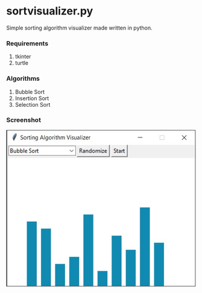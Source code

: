 # sortvisualizer.py
Simple sorting algorithm visualizer made written in python.

### Requirements
1. tkinter
2. turtle

### Algorithms
1. Bubble Sort
2. Insertion Sort
3. Selection Sort

### Screenshot
![Screenshot](screenshot.jpg)
